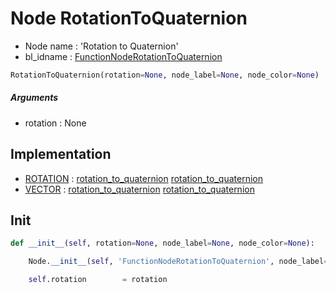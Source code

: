 # Node RotationToQuaternion

- Node name : 'Rotation to Quaternion'
- bl_idname : [FunctionNodeRotationToQuaternion](https://docs.blender.org/api/current/bpy.types.FunctionNodeRotationToQuaternion.html)


``` python
RotationToQuaternion(rotation=None, node_label=None, node_color=None)
```
##### Arguments

- rotation : None

## Implementation

- [ROTATION](/docs/GeoNodes/socket_ROTATION.md) : [rotation_to_quaternion](/docs/GeoNodes/socket_ROTATION.md#rotation_to_quaternion) [rotation_to_quaternion](/docs/GeoNodes/socket_ROTATION.md#rotation_to_quaternion)
- [VECTOR](/docs/GeoNodes/socket_VECTOR.md) : [rotation_to_quaternion](/docs/GeoNodes/socket_VECTOR.md#rotation_to_quaternion) [rotation_to_quaternion](/docs/GeoNodes/socket_VECTOR.md#rotation_to_quaternion)

## Init

``` python
def __init__(self, rotation=None, node_label=None, node_color=None):

    Node.__init__(self, 'FunctionNodeRotationToQuaternion', node_label=node_label, node_color=node_color)

    self.rotation        = rotation
```
